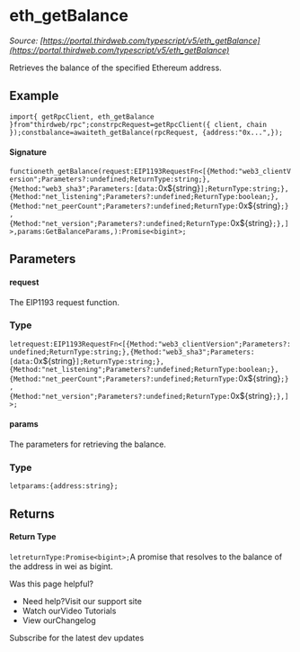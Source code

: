 # eth_getBalance

*Source: [https://portal.thirdweb.com/typescript/v5/eth_getBalance](https://portal.thirdweb.com/typescript/v5/eth_getBalance)*

Retrieves the balance of the specified Ethereum address.

## Example

`import{ getRpcClient, eth_getBalance }from"thirdweb/rpc";constrpcRequest=getRpcClient({ client, chain });constbalance=awaiteth_getBalance(rpcRequest, {address:"0x...",});`
#### Signature

`functioneth_getBalance(request:EIP1193RequestFn<[{Method:"web3_clientVersion";Parameters?:undefined;ReturnType:string;},{Method:"web3_sha3";Parameters:[data:`0x${string}`];ReturnType:string;},{Method:"net_listening";Parameters?:undefined;ReturnType:boolean;},{Method:"net_peerCount";Parameters?:undefined;ReturnType:`0x${string}`;},{Method:"net_version";Parameters?:undefined;ReturnType:`0x${string}`;},]>,params:GetBalanceParams,):Promise<bigint>;`
## Parameters

#### request

The EIP1193 request function.

### Type

`letrequest:EIP1193RequestFn<[{Method:"web3_clientVersion";Parameters?:undefined;ReturnType:string;},{Method:"web3_sha3";Parameters:[data:`0x${string}`];ReturnType:string;},{Method:"net_listening";Parameters?:undefined;ReturnType:boolean;},{Method:"net_peerCount";Parameters?:undefined;ReturnType:`0x${string}`;},{Method:"net_version";Parameters?:undefined;ReturnType:`0x${string}`;},]>;`
#### params

The parameters for retrieving the balance.

### Type

`letparams:{address:string};`
## Returns

#### Return Type

`letreturnType:Promise<bigint>;`A promise that resolves to the balance of the address in wei as bigint.

Was this page helpful?

* Need help?Visit our support site
* Watch ourVideo Tutorials
* View ourChangelog

Subscribe for the latest dev updates

